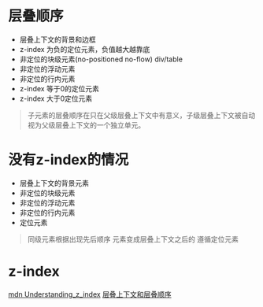 # 层叠顺序
 * 层叠上下文的背景和边框
 * z-index 为负的定位元素，负值越大越靠底
 * 非定位的块级元素(no-positioned no-flow) div/table
 * 非定位的浮动元素
 * 非定位的行内元素
 * z-index 等于0的定位元素
 * z-index 大于0定位元素
 > 子元素的层叠顺序在只在父级层叠上下文中有意义，子级层叠上下文被自动视为父级层叠上下文的一个独立单元。

# 没有z-index的情况
 * 层叠上下文的背景元素
 * 非定位的块级元素
 * 非定位的浮动元素
 * 非定位的行内元素
 * 定位元素
 > 同级元素根据出现先后顺序
 > 元素变成层叠上下文之后的 遵循定位元素

#  z-index
[mdn Understanding_z_index](https://developer.mozilla.org/zh-CN/docs/Web/Guide/CSS/Understanding_z_index)
[层叠上下文和层叠顺序](https://blog.csdn.net/destinytaoer/article/details/78400033)
